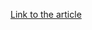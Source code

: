 [Link to the article](https://android-developers.googleblog.com/2017/04/an-investigation-of-chrysaor-malware-on.html)
